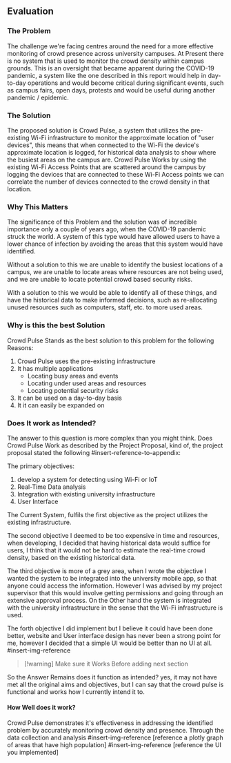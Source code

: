 ## Evaluation
### The Problem
The challenge we're facing centres around the need for a more effective monitoring of crowd presence across university campuses. At Present there is no system that is used to monitor the crowd density within campus grounds. This is an oversight that became apparent during the COVID-19 pandemic, a system like the one described in this report would help in day-to-day operations and would become critical during significant events, such as campus fairs, open days, protests and would be useful during another pandemic / epidemic. 
### The Solution
The proposed solution is Crowd Pulse, a system that utilizes the pre-existing Wi-Fi infrastructure to monitor the approximate location of "user devices", this means that when connected to the Wi-Fi the device's approximate location is logged, for historical data analysis to show where the busiest areas on the campus are. Crowd Pulse Works by using the existing Wi-Fi Access Points that are scattered around the campus by logging the devices that are connected to these Wi-Fi Access points we can correlate the number of devices connected to the crowd density in that location.

### Why This Matters
The significance of this Problem and the solution was of incredible importance only a couple of years ago, when the COVID-19 pandemic struck the world. A system of this type would have allowed users to have a lower chance of infection by avoiding the areas that this system would have identified.

Without a solution to this we are unable to identify the busiest locations of a campus, we are unable to locate areas where resources are not being used, and we are unable to locate potential crowd based security risks.

With a solution to this we would be able to identify all of these things, and have the historical data to make informed decisions, such as re-allocating unused resources such as computers, staff, etc. to more used areas.


### Why is this the best Solution 

Crowd Pulse Stands as the best solution to this problem for the following Reasons:
1. Crowd Pulse uses the pre-existing infrastructure
2. It has multiple applications
	- Locating busy areas and events
	- Locating under used areas and resources
	- Locating potential security risks
3. It can be used on a day-to-day basis
4. It it can easily be expanded on

### Does It work as Intended?
The answer to this question is more complex than you might think. Does Crowd Pulse Work as described by the Project Proposal, kind of, the project proposal stated the following #insert-reference-to-appendix:

The primary objectives:
1. develop a system for detecting using Wi-Fi or IoT
2. Real-Time Data analysis
3. Integration with existing university infrastructure
4. User Interface

The Current System, fulfils the first objective as the project utilizes the existing infrastructure.

The second objective I deemed to be too expensive in time and resources, when developing, I decided that having historical data would suffice for users, I think that it would not be hard to estimate the real-time crowd density, based on the existing historical data.

The third objective is more of a grey area, when I wrote the objective I wanted the system to be integrated into the university mobile app, so that anyone could access the information. However I was advised by my project supervisor that this would involve getting permissions and going through an extensive approval process. On the Other hand the system is integrated with the university infrastructure in the sense that the Wi-Fi infrastructure is used.

The forth objective I did implement but I believe it could have been done better, website and User interface design has never been a strong point for me, however I decided that a simple UI would be better than no UI at all.
#insert-img-reference 

> [!warning] Make sure it Works Before adding next section

So the Answer Remains does it function as intended? yes, it may not have met all the original aims and objectives, but I can say that the crowd pulse is functional and works how I currently intend it to.
#### How Well does it work?
Crowd Pulse demonstrates it's effectiveness in addressing the identified problem by accurately monitoring crowd density and presence. Through the data collection and analysis
#insert-img-reference [reference a plotly graph of areas that have high population]
#insert-img-reference [reference the UI you implemented]
